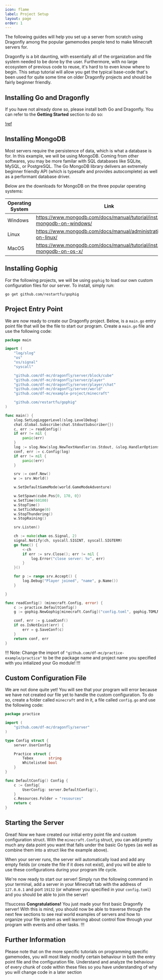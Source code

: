 ```yaml
---
icon: flame
label: Project Setup
layout: page
order: 1
---
```


The following guides will help you set up a server from scratch using Dragonfly among the popular gamemodes people tend to make Minecraft servers for.

Dragonfly is a bit daunting, with essentially all of the organization and file system needed to be done by the user. Furthermore, with no large ecosystem of previous code to reuse, it's hard to to even know where to begin. This setup tutorial will allow you get the typical base-code that's been used for quite some time on older Dragonfly projects and should be fairly beginner friendly.

## Installing Go and Dragonfly

If you have not already done so, please install both Go and Dragonfly. You can refer to the **Getting Started** section to do so:

[!ref](/getting-started.md)

## Installing MongoDB

Most servers require the persistence of data, which is what a database is for. In this example, we will be using MongoDB. Coming from other softwares, you may be more familar with SQL databases like SQLite, MySQL, or PostgreSQL. The Go MongoDB library delivers an extremely beginner friendly API (which is typesafe and provides autocomplete) as well as a performant database driver.

Below are the downloads for MongoDB on the three popular operating systems:

Operating System | Link
---              | ---
Windows          | https://www.mongodb.com/docs/manual/tutorial/install-mongodb-on-windows/
Linux            | https://www.mongodb.com/docs/manual/administration/install-on-linux/
MacOS            | https://www.mongodb.com/docs/manual/tutorial/install-mongodb-on-os-x/

## Installing Gophig

For the following projects, we will be using `gophig` to load our own custom configuration files for our server. To install, simply run:

```
go get github.com/restartfu/gophig
```

## Project Entry Point

We are now ready to create our Dragonfly project. Below, is a `main.go` entry point file that will be the file to start our program. Create a `main.go` file and use the following code:

```go main.go
package main

import (
	"log/slog"
	"os"
	"os/signal"
	"syscall"

	"github.com/df-mc/dragonfly/server/block/cube"
	"github.com/df-mc/dragonfly/server/player"
	"github.com/df-mc/dragonfly/server/player/chat"
	"github.com/df-mc/dragonfly/server/world"
	"github.com/df-mc/example-project/minecraft"

	"github.com/restartfu/gophig"
)

func main() {
	slog.SetLogLoggerLevel(slog.LevelDebug)
	chat.Global.Subscribe(chat.StdoutSubscriber{})
	c, err := readConfig()
	if err != nil {
		panic(err)
	}
	log := slog.New(slog.NewTextHandler(os.Stdout, &slog.HandlerOptions{Level: slog.LevelDebug}))
	conf, err := c.Config(log)
	if err != nil {
		panic(err)
	}

	srv := conf.New()
	w := srv.World()

	w.SetDefaultGameMode(world.GameModeAdventure)

	w.SetSpawn(cube.Pos{0, 170, 0})
	w.SetTime(60100)
	w.StopTime()
	w.SetTickRange(0)
	w.StopThundering()
	w.StopRaining()

	srv.Listen()

	ch := make(chan os.Signal, 2)
	signal.Notify(ch, syscall.SIGINT, syscall.SIGTERM)
	go func() {
		<-ch
		if err := srv.Close(); err != nil {
			log.Error("close server: %v", err)
		}
	}()

	for p := range srv.Accept() {
		log.Debug("Player joined", "name", p.Name())
	}

}

func readConfig() (minecraft.Config, error) {
	c := practice.DefaultConfig()
	g := gophig.NewGophig[minecraft.Config]("config.toml", gophig.TOMLMarshaler{}, 0777)

	conf, err := g.LoadConf()
	if os.IsNotExist(err) {
		err = g.SaveConf(c)
	}
	return conf, err
}
```

!!!
Note: Change the import of `"github.com/df-mc/practice-example/practice"` to be the package name and project name you specified with you intialized your Go module!
!!!

## Custom Configuration File

We are not done quite yet! You will see that your program will error because we have not created our file yet to handle the custom configuration. To do so, create a folder called `minecraft` and in it, a file called `config.go` and use the following code:

```go minecraft/config.go
package practice

import (
	"github.com/df-mc/dragonfly/server"
)

type Config struct {
	server.UserConfig

	Practice struct {
		Tebex       string
		Whitelisted bool
	}
}

func DefaultConfig() Config {
	c := Config{
		UserConfig: server.DefaultConfig(),
	}
	c.Resources.Folder = "resources"
	return c
}
```

## Starting the Server

Great! Now we have created our initial entry point file and custom configuration struct. With the `minecraft.Config` struct, you can add pretty much any data point you want that falls under the basic Go types (as well as combine them into a struct like the example above).

When your server runs, the server will automatically load and add any empty fields (or create the file if it does not exist), and you will be able to use these configurations during your program life cycle.

We're now ready to start our server! Simply run the following command in your terminal, add a server in your Minecraft tab with the address of `127.0.0.1` and port `19132` (or whatever you specified in your `config.toml`) and you should be able to join the server!

!!!success **Congratulations!**
You just made your first basic Dragonfly server! With this is mind, you should now be able to traverse through the next few sections to see real world examples of servers and how to organize your file system as well learning about control flow through your program with events and other tasks.
!!!

## Further Information

Please note that on the more specific tutorials on programming specific gamemodes, you will most likely modify certain behaviour in both the entry point file and the configuration file. Understand and analyze the behaviour of every chunk of code within these files so you have understanding of why you will change code in a later section
